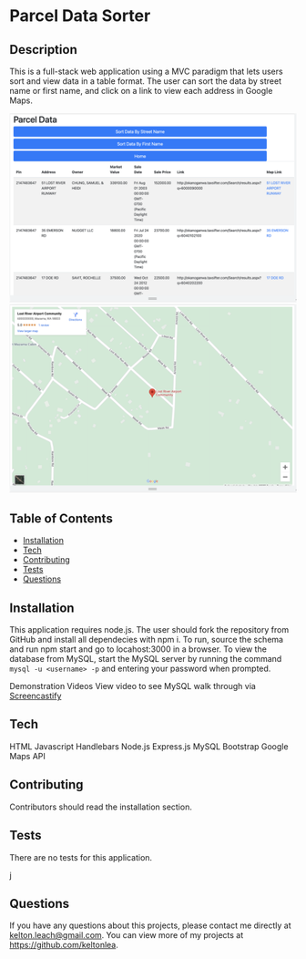 # Parcel Data Sorter

## Description 
This is a full-stack web application using a MVC paradigm that lets users sort and view data in a table format. The user can sort the data by street name or first name, and click on a link to view each address in Google Maps.

![Screenshot of search results](./assets/images/parcelscreenshot.png)
![Screenshot of search results](./assets/images/parcelscreenshot2.png)

## Table of Contents
* [Installation](#installation)
* [Tech](#Tech)
* [Contributing](#contributing)
* [Tests](#tests)
* [Questions](#questions)

## Installation 
This application requires node.js. The user should fork the repository from GitHub and install all dependecies with npm i. To run, source the schema and run npm start and go to locahost:3000 in a browser. To view the database from MySQL, start the MySQL server by running the command `mysql -u <username> -p` and entering your password when prompted.

Demonstration Videos
View video to see MySQL walk through via [Screencastify](https://drive.google.com/file/d/1bxxJf_VcAajEm50h003KED-KlB7cOoV3/view)<br>

## Tech
HTML
Javascript
Handlebars
Node.js
Express.js
MySQL
Bootstrap
Google Maps API


## Contributing 
Contributors should read the installation section. 

## Tests
There are no tests for this application. 

j

## Questions
If you have any questions about this projects, please contact me directly at kelton.leach@gmail.com. You can view more of my projects at https://github.com/keltonlea.